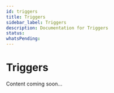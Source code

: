 ```yaml
---
id: triggers
title: Triggers
sidebar_label: Triggers
description: Documentation for Triggers
status: 
whatsPending: 
---
```


# Triggers

Content coming soon...

